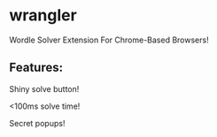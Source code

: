 # wrangler
Wordle Solver Extension For Chrome-Based Browsers!

## Features:
Shiny solve button!

<100ms solve time!

Secret popups!
